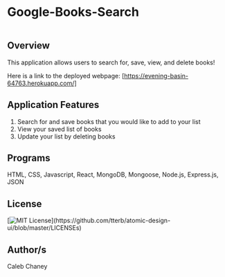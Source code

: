 # Google-Books-Search

![]()

## Overview
This application allows users to search for, save, view, and delete books!

Here is a link to the deployed webpage: [https://evening-basin-64763.herokuapp.com/]

## Application Features
1) Search for and save books that you would like to add to your list
2) View your saved list of books
3) Update your list by deleting books


## Programs
HTML, CSS, Javascript, React, MongoDB, Mongoose, Node.js, Express.js, JSON

## License 
[![MIT License](https://img.shields.io/apm/l/atomic-design-ui.svg?)](https://github.com/tterb/atomic-design-ui/blob/master/LICENSEs)

## Author/s
Caleb Chaney

